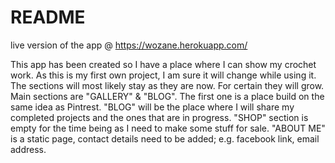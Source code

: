 # README
live version of the app @
https://wozane.herokuapp.com/

This app has been created so I have a place where I can show my crochet work.
As this is my first own project, I am sure it will change while using it.
The sections will most likely stay as they are now. For certain they will grow.
Main sections are "GALLERY" & "BLOG". The first one is a place build on the
same idea as Pintrest. "BLOG" will be the place where I will share my completed
projects and the ones that are in progress. "SHOP" section is empty for the time
being as I need to make some stuff for sale. "ABOUT ME" is a static page, contact
details need to be added; e.g. facebook link, email address.
